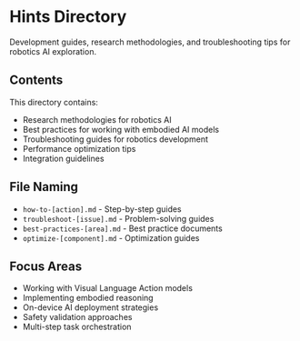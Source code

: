 # Hints Directory

Development guides, research methodologies, and troubleshooting tips for robotics AI exploration.

## Contents

This directory contains:
- Research methodologies for robotics AI
- Best practices for working with embodied AI models
- Troubleshooting guides for robotics development
- Performance optimization tips
- Integration guidelines

## File Naming

- `how-to-[action].md` - Step-by-step guides
- `troubleshoot-[issue].md` - Problem-solving guides
- `best-practices-[area].md` - Best practice documents
- `optimize-[component].md` - Optimization guides

## Focus Areas

- Working with Visual Language Action models
- Implementing embodied reasoning
- On-device AI deployment strategies
- Safety validation approaches
- Multi-step task orchestration
